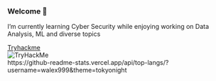 ### Welcome 👋
<div>
  <p>I’m currently learning Cyber Security while enjoying working on Data Analysis, ML and diverse topics</p>
  <a href="https://tryhackme.com/p/walex999">Tryhackme</a>
</div>
<div>
  <img src="https://tryhackme-badges.s3.amazonaws.com/walex999.png" alt="TryHackMe">
</div>
https://github-readme-stats.vercel.app/api/top-langs/?username=walex999&theme=tokyonight
<!--
**walex999/walex999** is a ✨ _special_ ✨ repository because its `README.md` (this file) appears on your GitHub profile.

Here are some ideas to get you started:

- 🔭 I’m currently working on ...
- 🌱 I’m currently learning ...
- 👯 I’m looking to collaborate on ...
- 🤔 I’m looking for help with ...
- 💬 Ask me about ...
- 📫 How to reach me: ...
- 😄 Pronouns: ...
- ⚡ Fun fact: ...
-->

